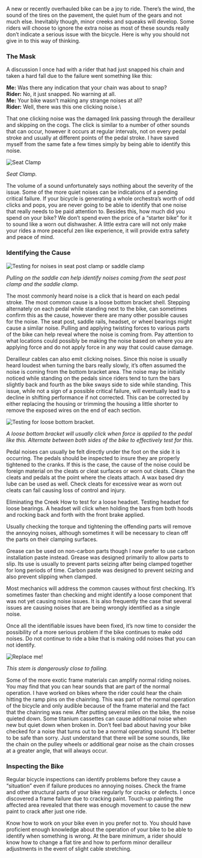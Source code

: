 A new or recently overhauled bike can be a joy to ride. There’s the wind, the sound of the tires on the pavement, the quiet hum of the gears and not much else. Inevitably though, minor creeks and squeaks will develop. Some riders will choose to ignore the extra noise as most of these sounds really don’t indicate a serious issue with the bicycle. Here is why you should not give in to this way of thinking.


### The Mask ###
A discussion I once had with a rider that had just snapped his chain and taken a hard fall due to the failure went something like this:

**Me:**  Was there any indication that your chain was about to snap?\
**Rider:**  No, it just snapped. No warning at all.\
**Me:**  Your bike wasn’t making any strange noises at all?\
**Rider:**  Well, there was this one clicking noise.\

That one clicking noise was the damaged link passing through the derailleur and skipping on the cogs. The click is similar to a number of other sounds that can occur, however it occurs at regular intervals, not on every pedal stroke and usually at different points of the pedal stroke. I have saved myself from the same fate a few times simply by being able to identify this noise.

<div class="float-start p-3 ps-0 w-25">
  <img class="w-100" src="assets/posts/bicycles/up-a-creek-without-a-pedal/seat-clamp.jpg" alt="Seat Clamp" />
  <p>
    <em>Seat Clamp.</em>
  </p>
</div>

The volume of a sound unfortunately says nothing about the severity of the issue. Some of the more quiet noises can be indications of a pending critical failure. If your bicycle is generating a whole orchestra’s worth of odd clicks and pops, you are never going to be able to identify that one noise that really needs to be paid attention to. Besides this, how much did you spend on your bike? We don’t spend even the price of a “starter bike” for it to sound like a worn out dishwasher. A little extra care will not only make your rides a more peaceful zen like experience, it will provide extra safety and peace of mind.

### Identifying the Cause ###
<div class="float-end p-3 pe-0 w-50">
  <img class="w-100" src="assets/posts/bicycles/up-a-creek-without-a-pedal/seatpost-test.jpg" alt="Testing for noises in seat post clamp or saddle clamp" />
  <p>
    <em>Pulling on the saddle can help identify noises coming from the seat post clamp and the saddle clamp.</em>
  </p>
</div>
The most commonly heard noise is a click that is heard on each pedal stroke. The most common cause is a loose bottom bracket shell. Stepping alternately on each pedal while standing next to the bike, can sometimes confirm this as the cause, however there are many other possible causes for the noise. The seat post, saddle rails, headset, or wheel bearings might cause a similar noise. Pulling and applying twisting forces to various parts of the bike can help reveal where the noise is coming from. Pay attention to what locations could possibly be making the noise based on where you are applying force and do not apply force in any way that could cause damage.

Derailleur cables can also emit clicking noises. Since this noise is usually heard loudest when turning the bars really slowly, it’s often assumed the noise is coming from the bottom bracket area. The noise may be initially noticed while standing on the pedals since riders tend to turn the bars slightly back and fourth as the bike sways side to side while standing. This issue, while not a sign of a possible critical failure, will eventually lead to a decline in shifting performance if not corrected. This can be corrected by either replacing the housing or trimming the housing a little shorter to remove the exposed wires on the end of each section.

<div class="float-start p-3 ps-0 w-50">
  <img class="w-100" src="assets/posts/bicycles/up-a-creek-without-a-pedal/pedal-test.jpg" alt="Testing for loose bottom bracket." />
  <p>
    <em>A loose bottom bracket will usually click when force is applied to the pedal like this. Alternate between both sides of the bike to effectively test for this.</em>
  </p>
</div>

Pedal noises can usually be felt directly under the foot on the side it is occurring. The pedals should be inspected to insure they are properly tightened to the cranks. If this is the case, the cause of the noise could be foreign material on the cleats or cleat surfaces or worn out cleats. Clean the cleats and pedals at the point where the cleats attach. A wax based dry lube can be used as well. Check cleats for excessive wear as worn out cleats can fail causing loss of control and injury.

Eliminating the Creek
How to test for a loose headset.
Testing headset for loose bearings. A headset will click when holding the bars from both hoods and rocking back and forth with the front brake applied.

Usually checking the torque and tightening the offending parts will remove the annoying noises, although sometimes it will be necessary to clean off the parts on their clamping surfaces.

Grease can be used on non-carbon parts though I now prefer to use carbon installation paste instead. Grease was designed primarily to allow parts to slip. Its use is usually to prevent parts seizing after being clamped together for long periods of time. Carbon paste was designed to prevent seizing and also prevent slipping when clamped.

Most mechanics will address the common causes without first checking. It’s sometimes faster than checking and might identify a loose component that was not yet causing noise issues. It is also frequently the case that several issues are causing noises that are being wrongly identified as a single noise.

Once all the identifiable issues have been fixed, it’s now time to consider the possibility of a more serious problem if the bike continues to make odd noises. Do not continue to ride a bike that is making odd noises that you can not identify.

<div class="float-start p-3 ps-0 w-25">
  <img class="w-100" src="assets/posts/bicycles/up-a-creek-without-a-pedal/stem-failure.jpg" alt="Replace me!" />
  <p>
    <em>This stem is dangerously close to failing.</em>
  </p>
</div>

Some of the more exotic frame materials can amplify normal riding noises. You may find that you can hear sounds that are part of the normal operation. I have worked on bikes where the rider could hear the chain hitting the ramp pins on the chainring. This was part of the normal operation of the bicycle and only audible because of the frame material and the fact that the chainring was new. After putting several miles on the bike, the noise quieted down. Some titanium cassettes can cause additional noise when new but quiet down when broken in. Don’t feel bad about having your bike checked for a noise that turns out to be a normal operating sound. It’s better to be safe than sorry. Just understand that there will be some sounds, like the chain on the pulley wheels or additional gear noise as the chain crosses at a greater angle, that will always occur.

### Inspecting the Bike ###
Regular bicycle inspections can identify problems before they cause a “situation” even if failure produces no annoying noises. Check the frame and other structural parts of your bike regularly for cracks or defects. I once discovered a frame failure due to cracking paint. Touch-up painting the affected area revealed that there was enough movement to cause the new paint to crack after just one ride.

Know how to work on your bike even in you prefer not to. You should have proficient enough knowledge about the operation of your bike to be able to identify when something is wrong. At the bare minimum, a rider should know how to change a flat tire and how to perform minor derailleur adjustments in the event of slight cable stretching.